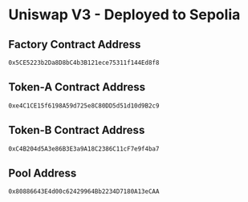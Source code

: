 # Uniswap V3 - Deployed to Sepolia

## Factory Contract Address

`0x5CE5223b2Da8D8bC4b3B121ece75311f144Ed8f8`

## Token-A Contract Address

`0xe4C1CE15f6198A59d725e8C80DD5d51d10d9B2c9`

## Token-B Contract Address

`0xC4B204d5A3e86B3E3a9A18C2386C11cF7e9f4ba7`

## Pool Address

`0x80886643E4d00c62429964Bb2234D7180A13eCAA`